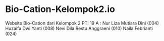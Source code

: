 # Bio-Cation-Kelompok2.io
Website Bio-Cation dari Kelompok 2 PTI 19 A :
Nur Liza Mutiara Dini (004) 
Huzaifa Dwi Yanti (008)
Nevi Dila Restu Anggraeni (010)
Naila Febrianti (024)
